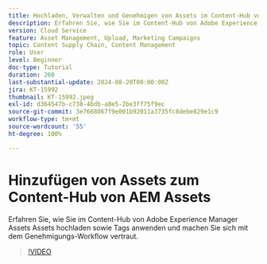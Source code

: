```yaml
---
title: Hochladen, Verwalten und Genehmigen von Assets im Content-Hub von AEM Assets
description: Erfahren Sie, wie Sie im Content-Hub von Adobe Experience Manager Assets Assets hochladen sowie Tags anwenden und machen Sie sich mit dem Genehmigungs-Workflow vertraut.
version: Cloud Service
feature: Asset Management, Upload, Marketing Campaigns
topic: Content Supply Chain, Content Management
role: User
level: Beginner
doc-type: Tutorial
duration: 260
last-substantial-update: 2024-08-20T00:00:00Z
jira: KT-15992
thumbnail: KT-15992.jpeg
exl-id: d364547b-c738-4bdb-a8e5-2be3ff75f9ec
source-git-commit: 3e7668067f9e001b92011a3735fc8debe829e1c9
workflow-type: tm+mt
source-wordcount: '55'
ht-degree: 100%

---
```


# Hinzufügen von Assets zum Content-Hub von AEM Assets

Erfahren Sie, wie Sie im Content-Hub von Adobe Experience Manager Assets Assets hochladen sowie Tags anwenden und machen Sie sich mit dem Genehmigungs-Workflow vertraut.

>[!VIDEO](https://video.tv.adobe.com/v/3432980/?learn=on)
